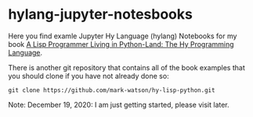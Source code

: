# hylang-jupyter-notesbooks

Here you find examle Jupyter Hy Language (hylang) Notebooks for my book [A Lisp Programmer Living in Python-Land: The Hy Programming Language](https://leanpub.com/hy-lisp-python).

There is another git repository that contains all of the book examples that you should clone if you have not already done so:

    git clone https://github.com/mark-watson/hy-lisp-python.git
    

Note: December 19, 2020: I am just getting started, please visit later.

